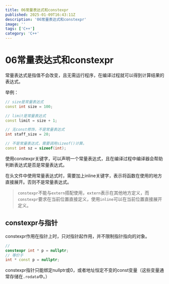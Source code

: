 ```yaml
---
title: 06常量表达式和constexpr
published: 2025-01-09T16:43:11Z
description: '06常量表达式和constexpr'
image: ''
tags: ['C++']
category: 'C++'
---
```


# 06常量表达式和constexpr

常量表达式是指值不会改变，且无需运行程序，在编译过程就可以得到计算结果的表达式。

举例：
```C++
// size是常量表达式
const int size = 100;

// limit是常量表达式
const limit = size + 1;

// 无const修饰，不是常量表达式
int staff_size = 20;

// 不是常量表达式，需要调用sizeof()计算。
const int sz = sizeof(int);
```

使用constexpr关键字，可以声明一个常量表达式，且在编译过程中编译器会帮助判断表达式是否是常量表达式。

在头文件中使用常量表达式时，需要加上inline关键字，表示将函数在使用的地方直接展开。否则不是常量表达式。

> `constexpr`不能与`extern`搭配使用，`extern`表示在其他地方定义，而`constexpr`要求在当前位置直接定义，使用`inline`可以在当前位置直接展开定义。

## constexpr与指针

constexpr作用在指针上时，只对指针起作用，并不限制指针指向的对象。

```C++
// 
constexpr int * p = nullptr;
// 等价于
int * const p = nullptr;
```


constexpr指针只能绑定nullptr或0，或者地址恒定不变的const变量（这些变量通常存储在`.rodata`中。）